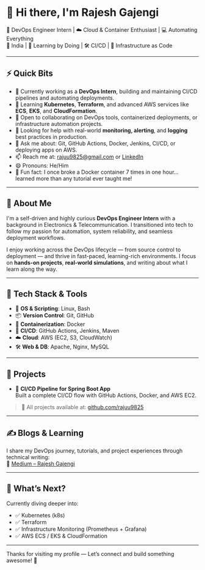 <!--
**RajeshGajengi/RajeshGajengi** is a ✨ _special_ ✨ repository because its `README.md` (this file) appears on your GitHub profile.

Here are some ideas to get you started:

- 🔭 I’m currently working on ...
- 🌱 I’m currently learning ...
- 👯 I’m looking to collaborate on ...
- 🤔 I’m looking for help with ...
- 💬 Ask me about ...
- 📫 How to reach me: ...
- 😄 Pronouns: ...
- ⚡ Fun fact: ...
-->
# 👋 Hi there, I'm Rajesh Gajengi

🎯 DevOps Engineer Intern | ☁️ Cloud & Container Enthusiast | 💻 Automating Everything  
📍 India | 🚀 Learning by Doing | 🛠️ CI/CD | 🔐 Infrastructure as Code

---

## ⚡ Quick Bits

- 🔭 Currently working as a **DevOps Intern**, building and maintaining CI/CD pipelines and automating deployments.
- 🌱 Learning **Kubernetes**, **Terraform**, and advanced AWS services like **ECS**, **EKS**, and **CloudFormation**.
- 👯 Open to collaborating on DevOps tools, containerized deployments, or infrastructure automation projects.
- 🤔 Looking for help with real-world **monitoring, alerting**, and **logging** best practices in production.
- 💬 Ask me about: Git, GitHub Actions, Docker, Jenkins, CI/CD, or deploying apps on AWS.
- 📫 Reach me at: [rajuu9825@gmail.com](mailto:rajuu9825@gmail.com) or [LinkedIn]()
- 😄 Pronouns: He/Him
- 🎉 Fun fact: I once broke a Docker container 7 times in one hour... learned more than any tutorial ever taught me!

---

## 💼 About Me

I'm a self-driven and highly curious **DevOps Engineer Intern** with a background in Electronics & Telecommunication. I transitioned into tech to follow my passion for automation, system reliability, and seamless deployment workflows.

I enjoy working across the DevOps lifecycle — from source control to deployment — and thrive in fast-paced, learning-rich environments. I focus on **hands-on projects**, **real-world simulations**, and writing about what I learn along the way.

---

## 🧰 Tech Stack & Tools

- 🐧 **OS & Scripting**: Linux, Bash
- 📦 **Version Control**: Git, GitHub
- 🐳 **Containerization**: Docker
- 🔁 **CI/CD**: GitHub Actions, Jenkins, Maven
- ☁️ **Cloud**: AWS (EC2, S3, CloudWatch)
- 🛠 **Web & DB**: Apache, Nginx, MySQL

---

## 🚀 Projects

- 🔧 **CI/CD Pipeline for Spring Boot App**  
  Built a complete CI/CD flow with GitHub Actions, Docker, and AWS EC2.
<!--
- 🐬 **MySQL Docker Container Setup**  
  Created a secure and persistent MySQL container for local and cloud use.

- 🌐 **Static Web App Deployment on Render**  
  Deployed a lightweight web app using Docker and free hosting via Render.

- 📈 **CloudWatch Monitoring Setup** *(in progress)*  
  Integrating AWS CloudWatch for log monitoring and custom alerts.
  -->

> 📌 All projects available at: [github.com/rajuu9825](https://github.com/RajeshGajengi)

---

## ✍️ Blogs & Learning

I share my DevOps journey, tutorials, and project experiences through technical writing:  
📖 [Medium – Rajesh Gajengi](https://medium.com/@rajuu9825)

---

## 🔭 What’s Next?

Currently diving deeper into:
- ✅ Kubernetes (k8s)
- ✅ Terraform
- ✅ Infrastructure Monitoring (Prometheus + Grafana)
- ✅ AWS ECS / EKS & CloudFormation

---

Thanks for visiting my profile — Let’s connect and build something awesome! 🚀
